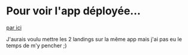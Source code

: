 # Pour voir l'app déployée...

[par ici](https://justikro-landing-pages.herokuapp.com/checkr)

J'aurais voulu mettre les 2 landings sur la même app mais j'ai pas eu le temps de m'y pencher ;)

